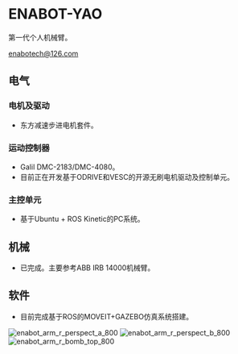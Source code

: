 # ENABOT-YAO
第一代个人机械臂。

enabotech@126.com

## 电气
### 电机及驱动
* 东方减速步进电机套件。
### 运动控制器
* Galil DMC-2183/DMC-4080。
* 目前正在开发基于ODRIVE和VESC的开源无刷电机驱动及控制单元。
### 主控单元
* 基于Ubuntu + ROS Kinetic的PC系统。
## 机械
* 已完成。主要参考ABB IRB 14000机械臂。
## 软件
* 目前完成基于ROS的MOVEIT+GAZEBO仿真系统搭建。

![enabot_arm_r_perspect_a_800](https://user-images.githubusercontent.com/8104370/149146630-51af7a8b-8df5-4693-9e4d-eb09b8a69276.JPG)
![enabot_arm_r_perspect_b_800](https://user-images.githubusercontent.com/8104370/149146665-ef51cbf1-f9b1-4a13-9aef-64e633b4ccbd.JPG)
![enabot_arm_r_bomb_top_800](https://user-images.githubusercontent.com/8104370/149120200-2b3bb86b-3533-41b5-a885-824d70bac211.JPG)
